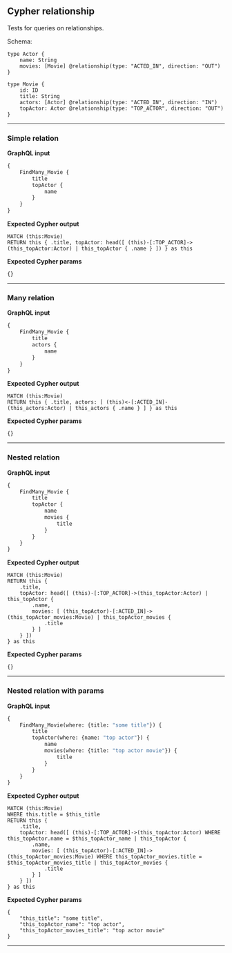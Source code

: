 ## Cypher relationship

Tests for queries on relationships.

Schema:

```schema
type Actor {
    name: String
    movies: [Movie] @relationship(type: "ACTED_IN", direction: "OUT")
}

type Movie {
    id: ID
    title: String
    actors: [Actor] @relationship(type: "ACTED_IN", direction: "IN")
    topActor: Actor @relationship(type: "TOP_ACTOR", direction: "OUT")
}
```

---

### Simple relation

**GraphQL input**

```graphql
{
    FindMany_Movie {
        title
        topActor {
            name
        }
    }
}
```

**Expected Cypher output**

```cypher
MATCH (this:Movie) 
RETURN this { .title, topActor: head([ (this)-[:TOP_ACTOR]->(this_topActor:Actor) | this_topActor { .name } ]) } as this
```

**Expected Cypher params**

```cypher-params
{}
```

---

### Many relation

**GraphQL input**

```graphql
{
    FindMany_Movie {
        title
        actors {
            name
        }
    }
}
```

**Expected Cypher output**

```cypher
MATCH (this:Movie) 
RETURN this { .title, actors: [ (this)<-[:ACTED_IN]-(this_actors:Actor) | this_actors { .name } ] } as this
```

**Expected Cypher params**

```cypher-params
{}
```

---

### Nested relation

**GraphQL input**

```graphql
{
    FindMany_Movie {
        title
        topActor {
            name
            movies {
                title
            }
        }
    }
}
```

**Expected Cypher output**

```cypher
MATCH (this:Movie) 
RETURN this { 
    .title,
    topActor: head([ (this)-[:TOP_ACTOR]->(this_topActor:Actor) | this_topActor { 
        .name,
        movies: [ (this_topActor)-[:ACTED_IN]->(this_topActor_movies:Movie) | this_topActor_movies { 
            .title
        } ]
    } ])
} as this
```

**Expected Cypher params**

```cypher-params
{}
```

---

### Nested relation with params

**GraphQL input**

```graphql
{
    FindMany_Movie(where: {title: "some title"}) {
        title
        topActor(where: {name: "top actor"}) {
            name
            movies(where: {title: "top actor movie"}) {
                title
            }
        }
    }
}
```

**Expected Cypher output**

```cypher
MATCH (this:Movie)
WHERE this.title = $this_title
RETURN this { 
    .title, 
    topActor: head([ (this)-[:TOP_ACTOR]->(this_topActor:Actor) WHERE this_topActor.name = $this_topActor_name | this_topActor {
        .name, 
        movies: [ (this_topActor)-[:ACTED_IN]->(this_topActor_movies:Movie) WHERE this_topActor_movies.title = $this_topActor_movies_title | this_topActor_movies { 
            .title
        } ] 
    } ]) 
} as this
```

**Expected Cypher params**

```cypher-params
{
    "this_title": "some title",
    "this_topActor_name": "top actor",
    "this_topActor_movies_title": "top actor movie"
}
```

---